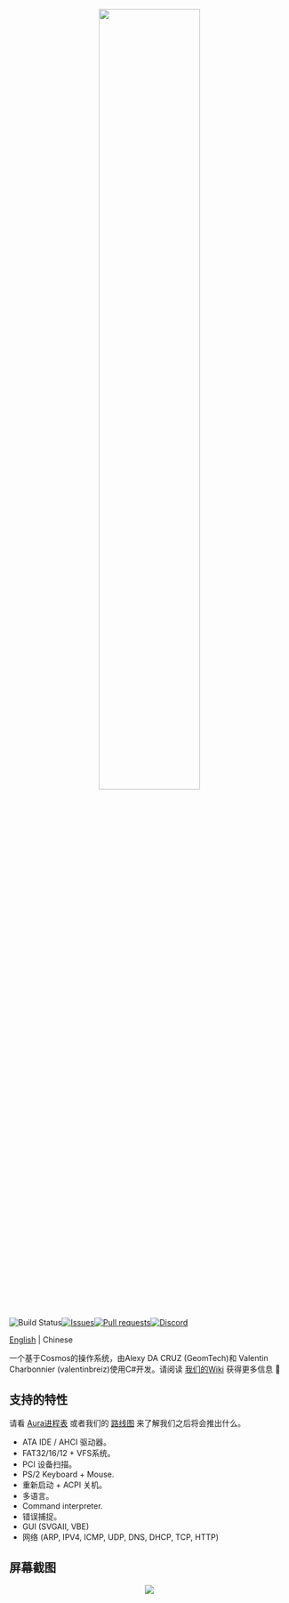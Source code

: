 <p align="center"><img width=60% src="https://raw.githubusercontent.com/aura-systems/Aura-Operating-System/master/ARTWORK/auralogo.png"></p>

![Build Status](https://github.com/aura-systems/Aura-Operating-System/workflows/.NET%20Core/badge.svg)[![Issues](https://img.shields.io/github/issues/aura-systems/Aura-Operating-System.svg)](https://github.com/aura-systems/Aura-Operating-System/issues)[![Pull requests](https://img.shields.io/github/issues-pr/aura-systems/Aura-Operating-System.svg)](https://github.com/aura-systems/Aura-Operating-System/pulls)[![Discord](https://img.shields.io/badge/通过-discord%20加入我们-blue.svg)](https://discord.gg/DFbAtVA)

[English](https://github.com/aura-systems/Aura-Operating-System/blob/master/README.md) | Chinese

一个基于Cosmos的操作系统，由Alexy DA CRUZ (GeomTech)和 Valentin Charbonnier (valentinbreiz)使用C#开发。请阅读 [我们的Wiki](https://github.com/aura-systems/Aura-Operating-System/wiki) 获得更多信息 🌼

## 支持的特性

请看 [Aura进程表](https://github.com/aura-systems/Aura-Operating-System/projects/4) 或者我们的 [路线图](https://github.com/aura-systems/Aura-Operating-System/projects/3) 来了解我们之后将会推出什么。

* ATA IDE / AHCI 驱动器。
* FAT32/16/12 + VFS系统。
* PCI 设备扫描。
* PS/2 Keyboard + Mouse.
* 重新启动 + ACPI 关机。
* 多语言。
* Command interpreter.
* 错误捕捉。
* GUI (SVGAII, VBE)
* 网络 (ARP, IPV4, ICMP, UDP, DNS, DHCP, TCP, HTTP)

## 屏幕截图

<p align="center"><img src="https://raw.githubusercontent.com/aura-systems/Aura-Operating-System/master/ARTWORK/aura1.png"></p>